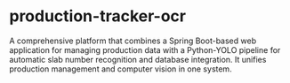 # production-tracker-ocr
A comprehensive platform that combines a Spring Boot-based web application for managing production data with a Python-YOLO pipeline for automatic slab number recognition and database integration. It unifies production management and computer vision in one system.
